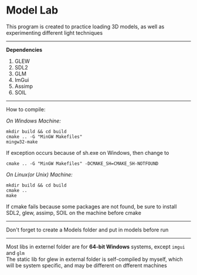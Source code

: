 # Model Lab 
This program is created to practice loading 3D models, as well as experimenting different light techniques  

------

**Dependencies**  
1. GLEW  
2. SDL2  
3. GLM  
4. ImGui  
5. Assimp  
6. SOIL

------

How to compile:  

*On Windows Machine:*  
```
mkdir build && cd build
cmake .. -G "MinGW Makefiles"
mingw32-make
```  
If exception occurs because of sh.exe on Windows, then change to  
```
cmake .. -G "MinGW Makefiles" -DCMAKE_SH=CMAKE_SH-NOTFOUND
```  

*On Linux(or Unix) Machine:*
```
mkdir build && cd build
cmake ..
make
```
If cmake fails because some packages are not found, be sure to install SDL2, glew, assimp, SOIL on the machine before cmake  

------

Don't forget to create a Models folder and put in models before run

------

Most libs in externel folder are for **64-bit Windows** systems, except `imgui` and `glm`  
The static lib for glew in external folder is self-compiled by myself, which will be system specific, and may be different on dfferent machines  